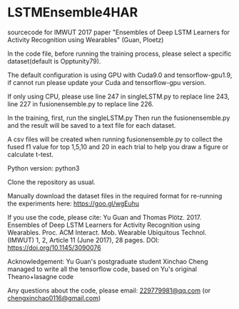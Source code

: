 # LSTMEnsemble4HAR
sourcecode for IMWUT 2017 paper "Ensembles of Deep LSTM Learners for Activity Recognition using Wearables" (Guan, Ploetz)


In the code file, before running the training process, please select a specific dataset(default is Opptunity79).

The default configuration is using GPU with Cuda9.0 and tensorflow-gpu1.9, if cannot run please update your Cuda and tensorflow-gpu version.

If only using CPU, please use line 247 in singleLSTM.py to replace line 243, line 227 in fusionensemble.py to replace line 226.

In the training, first, run the singleLSTM.py Then run the fusionensemble.py and the result will be saved to a text file for each dataset.

A csv files will be created when running fusionensemble.py to collect the fused f1 value for top 1,5,10 and 20 in each trial to help you draw a figure or calculate t-test.

Python version: python3

Clone the repository as usual.

Manually download the dataset files in the required format for re-running the experiments here:
https://goo.gl/wgEuhu 

If you use the code, please cite:
Yu Guan and Thomas Plötz. 2017. Ensembles of Deep LSTM Learners for Activity Recognition using Wearables. Proc. ACM Interact. Mob. Wearable Ubiquitous Technol. (IMWUT) 1, 2, Article 11 (June 2017), 28 pages. DOI: https://doi.org/10.1145/3090076

Acknowledgement: Yu Guan's postgraduate student Xinchao Cheng managed to write all the tensorflow code, based on Yu's original Theano+lasagne code 

Any questions about the code, please email: 229779981@qq.com (or chengxinchao0116@gmail.com)
